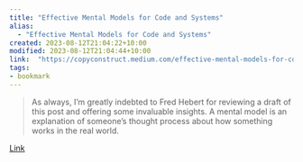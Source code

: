 ```yaml
---
title: "Effective Mental Models for Code and Systems"
alias:
  - "Effective Mental Models for Code and Systems"
created: 2023-08-12T21:04:22+10:00
modified: 2023-08-12T21:04:44+10:00
link:  "https://copyconstruct.medium.com/effective-mental-models-for-code-and-systems-7c55918f1b3e"
tags:
- bookmark
---
```


> As always, I’m greatly indebted to Fred Hebert for reviewing a draft of this post and offering some invaluable insights. A mental model is an explanation of someone’s thought process about how something works in the real world.

[Link](https://copyconstruct.medium.com/effective-mental-models-for-code-and-systems-7c55918f1b3e)